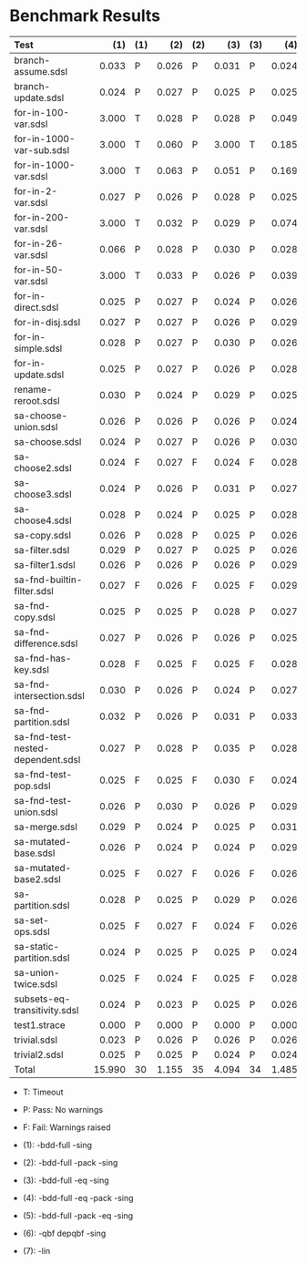 # Benchmark Results

| Test                              |    (1) | (1)   |   (2) | (2)   |   (3) | (3)   |   (4) | (4)   |   (5) | (5)   |   (6) | (6)   |   (7) | (7)   |
|:----------------------------------|-------:|:------|------:|:------|------:|:------|------:|:------|------:|:------|------:|:------|------:|:------|
| branch-assume.sdsl                |  0.033 | P     | 0.026 | P     | 0.031 | P     | 0.024 | P     | 0.024 | P     | 0.012 | P     | 0.000 | F     |
| branch-update.sdsl                |  0.024 | P     | 0.027 | P     | 0.025 | P     | 0.025 | P     | 0.026 | P     | 0.011 | P     | 0.000 | F     |
| for-in-100-var.sdsl               |  3.000 | T     | 0.028 | P     | 0.028 | P     | 0.049 | P     | 0.030 | P     | 0.016 | P     | 0.001 | F     |
| for-in-1000-var-sub.sdsl          |  3.000 | T     | 0.060 | P     | 3.000 | T     | 0.185 | P     | 0.074 | P     | 0.036 | P     | 0.004 | F     |
| for-in-1000-var.sdsl              |  3.000 | T     | 0.063 | P     | 0.051 | P     | 0.169 | P     | 0.070 | P     | 0.057 | P     | 0.006 | F     |
| for-in-2-var.sdsl                 |  0.027 | P     | 0.026 | P     | 0.028 | P     | 0.025 | P     | 0.028 | P     | 0.015 | P     | 0.000 | F     |
| for-in-200-var.sdsl               |  3.000 | T     | 0.032 | P     | 0.029 | P     | 0.074 | P     | 0.034 | P     | 0.019 | P     | 0.001 | F     |
| for-in-26-var.sdsl                |  0.066 | P     | 0.028 | P     | 0.030 | P     | 0.028 | P     | 0.026 | P     | 0.012 | P     | 0.000 | F     |
| for-in-50-var.sdsl                |  3.000 | T     | 0.033 | P     | 0.026 | P     | 0.039 | P     | 0.029 | P     | 0.013 | P     | 0.000 | F     |
| for-in-direct.sdsl                |  0.025 | P     | 0.027 | P     | 0.024 | P     | 0.026 | P     | 0.025 | P     | 0.011 | P     | 0.000 | F     |
| for-in-disj.sdsl                  |  0.027 | P     | 0.027 | P     | 0.026 | P     | 0.029 | P     | 0.030 | P     | 0.011 | P     | 0.000 | F     |
| for-in-simple.sdsl                |  0.028 | P     | 0.027 | P     | 0.030 | P     | 0.026 | P     | 0.026 | P     | 0.011 | P     | 0.000 | F     |
| for-in-update.sdsl                |  0.025 | P     | 0.027 | P     | 0.026 | P     | 0.028 | P     | 0.027 | P     | 0.011 | P     | 0.000 | F     |
| rename-reroot.sdsl                |  0.030 | P     | 0.024 | P     | 0.029 | P     | 0.025 | P     | 0.024 | P     | 0.000 | P     | 0.000 | P     |
| sa-choose-union.sdsl              |  0.026 | P     | 0.026 | P     | 0.026 | P     | 0.024 | P     | 0.028 | P     | 0.006 | P     | 0.000 | F     |
| sa-choose.sdsl                    |  0.024 | P     | 0.027 | P     | 0.026 | P     | 0.030 | P     | 0.026 | P     | 0.005 | P     | 0.000 | F     |
| sa-choose2.sdsl                   |  0.024 | F     | 0.027 | F     | 0.024 | F     | 0.028 | F     | 0.028 | F     | 0.005 | F     | 0.000 | F     |
| sa-choose3.sdsl                   |  0.024 | P     | 0.026 | P     | 0.031 | P     | 0.027 | P     | 0.028 | P     | 0.005 | P     | 0.000 | P     |
| sa-choose4.sdsl                   |  0.028 | P     | 0.024 | P     | 0.025 | P     | 0.028 | P     | 0.028 | P     | 0.010 | P     | 0.000 | F     |
| sa-copy.sdsl                      |  0.026 | P     | 0.028 | P     | 0.025 | P     | 0.026 | P     | 0.026 | P     | 0.010 | P     | 0.000 | F     |
| sa-filter.sdsl                    |  0.029 | P     | 0.027 | P     | 0.025 | P     | 0.026 | P     | 0.028 | P     | 0.015 | P     | 0.000 | F     |
| sa-filter1.sdsl                   |  0.026 | P     | 0.026 | P     | 0.026 | P     | 0.029 | P     | 0.024 | P     | 0.005 | P     | 0.000 | F     |
| sa-fnd-builtin-filter.sdsl        |  0.027 | F     | 0.026 | F     | 0.025 | F     | 0.029 | F     | 0.027 | F     | 0.012 | F     | 0.000 | F     |
| sa-fnd-copy.sdsl                  |  0.025 | P     | 0.025 | P     | 0.028 | P     | 0.027 | P     | 0.026 | P     | 0.017 | P     | 0.000 | F     |
| sa-fnd-difference.sdsl            |  0.027 | P     | 0.026 | P     | 0.026 | P     | 0.025 | P     | 0.025 | P     | 0.005 | P     | 0.000 | F     |
| sa-fnd-has-key.sdsl               |  0.028 | F     | 0.025 | F     | 0.025 | F     | 0.028 | F     | 0.027 | F     | 0.010 | F     | 0.000 | F     |
| sa-fnd-intersection.sdsl          |  0.030 | P     | 0.026 | P     | 0.024 | P     | 0.027 | P     | 0.028 | P     | 0.010 | P     | 0.000 | F     |
| sa-fnd-partition.sdsl             |  0.032 | P     | 0.026 | P     | 0.031 | P     | 0.033 | P     | 0.030 | P     | 0.027 | P     | 0.000 | F     |
| sa-fnd-test-nested-dependent.sdsl |  0.027 | P     | 0.028 | P     | 0.035 | P     | 0.028 | P     | 0.028 | P     | 0.016 | P     | 0.000 | F     |
| sa-fnd-test-pop.sdsl              |  0.025 | F     | 0.025 | F     | 0.030 | F     | 0.024 | F     | 0.025 | F     | 0.011 | P     | 0.000 | F     |
| sa-fnd-test-union.sdsl            |  0.026 | P     | 0.030 | P     | 0.026 | P     | 0.029 | P     | 0.027 | P     | 0.011 | P     | 0.000 | F     |
| sa-merge.sdsl                     |  0.029 | P     | 0.024 | P     | 0.025 | P     | 0.031 | P     | 0.029 | P     | 0.021 | P     | 0.000 | F     |
| sa-mutated-base.sdsl              |  0.026 | P     | 0.024 | P     | 0.024 | P     | 0.029 | P     | 0.028 | P     | 0.010 | P     | 0.000 | F     |
| sa-mutated-base2.sdsl             |  0.025 | F     | 0.027 | F     | 0.026 | F     | 0.026 | F     | 0.026 | F     | 0.005 | P     | 0.000 | F     |
| sa-partition.sdsl                 |  0.028 | P     | 0.025 | P     | 0.029 | P     | 0.026 | P     | 0.032 | P     | 0.026 | P     | 0.000 | F     |
| sa-set-ops.sdsl                   |  0.025 | F     | 0.027 | F     | 0.024 | F     | 0.026 | F     | 0.028 | F     | 0.006 | F     | 0.000 | F     |
| sa-static-partition.sdsl          |  0.024 | P     | 0.025 | P     | 0.025 | P     | 0.024 | P     | 0.028 | P     | 0.016 | P     | 0.000 | F     |
| sa-union-twice.sdsl               |  0.025 | F     | 0.024 | F     | 0.025 | F     | 0.028 | F     | 0.024 | F     | 0.011 | F     | 0.000 | F     |
| subsets-eq-transitivity.sdsl      |  0.024 | P     | 0.023 | P     | 0.025 | P     | 0.026 | P     | 0.026 | P     | 0.005 | P     | 0.000 | F     |
| test1.strace                      |  0.000 | P     | 0.000 | P     | 0.000 | P     | 0.000 | P     | 0.000 | P     | 0.015 | P     | 0.000 | P     |
| trivial.sdsl                      |  0.023 | P     | 0.026 | P     | 0.026 | P     | 0.026 | P     | 0.025 | P     | 0.006 | P     | 0.000 | P     |
| trivial2.sdsl                     |  0.025 | P     | 0.025 | P     | 0.024 | P     | 0.024 | P     | 0.025 | P     | 0.005 | P     | 0.000 | P     |
| Total                             | 15.990 | 30    | 1.155 | 35    | 4.094 | 34    | 1.485 | 35    | 1.201 | 35    | 0.543 | 37    | 0.014 | 5     |

- T: Timeout
- P: Pass: No warnings
- F: Fail: Warnings raised

- (1):  -bdd-full -sing
- (2):  -bdd-full -pack -sing
- (3):  -bdd-full -eq -sing
- (4):  -bdd-full -eq -pack -sing
- (5):  -bdd-full -pack -eq -sing
- (6):  -qbf depqbf -sing
- (7):  -lin
